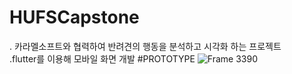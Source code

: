 # HUFSCapstone
. 카라멜소프트와 협력하여 반려견의 행동을 분석하고 시각화 하는 프로젝트<br/>
.flutter를 이용해 모바일 화면 개발
#PROTOTYPE
![Frame 3390](https://github.com/GyuhaWang/HUFSCapstone/assets/86870218/7b83d345-3afc-492c-beff-8b3ef32a83a3)
